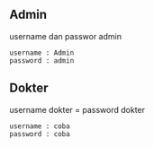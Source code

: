## Admin

username dan passwor admin
```
username : Admin
password : admin
```

## Dokter

username dokter = password dokter
```
username : coba
password : coba
```
